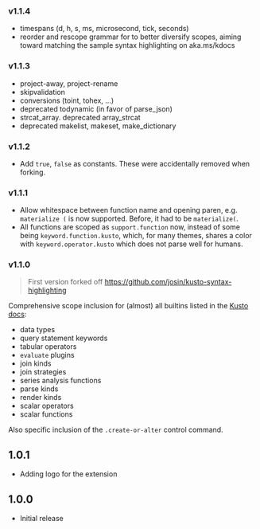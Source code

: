### v1.1.4

- timespans (d, h, s, ms, microsecond, tick, seconds)
- reorder and rescope grammar for to better diversify scopes, aiming toward matching
  the sample syntax highlighting on aka.ms/kdocs

### v1.1.3

- project-away, project-rename
- skipvalidation
- conversions (toint, tohex, ...)
- deprecated todynamic (in favor of parse_json)
- strcat_array. deprecated array_strcat
- deprecated makelist, makeset, make_dictionary

### v1.1.2

- Add `true`, `false` as constants. These were accidentally removed when forking.

### v1.1.1

- Allow whitespace between function name and opening paren, e.g. `materialize (` is now supported. Before, it had to be `materialize(`.
- All functions are scoped as `support.function` now, instead of some being `keyword.function.kusto`, which, for many themes, shares a color with `keyword.operator.kusto` which does not parse well for humans.

### v1.1.0

> First version forked off https://github.com/josin/kusto-syntax-highlighting

Comprehensive scope inclusion for (almost) all builtins listed in the [Kusto docs](https://aka.ms/kdocs):
 - data types
 - query statement keywords
 - tabular operators
 - `evaluate` plugins
 - join kinds
 - join strategies
 - series analysis functions
 - parse kinds
 - render kinds
 - scalar operators
 - scalar functions

Also specific inclusion of the `.create-or-alter` control command.

## 1.0.1

- Adding logo for the extension

## 1.0.0

- Initial release

